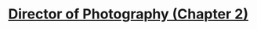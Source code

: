 # [Director of Photography (Chapter 2)](https://www.metacareers.com/profile/coding_puzzles/?puzzle=156565259776376)
